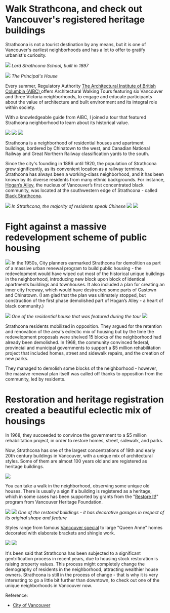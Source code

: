 # Walk Strathcona, and check out Vancouver's registered heritage buildings

Strathcona is not a tourist destination by any means, but it is one of Vancouver's earliest neighborhoods and has a lot to offer to gratify urbanist's curiosity.

![](Strathcona0.jpg)
*Lord Strathcona School, built in 1897*

![](Strathcona1.jpg)
*The Principal's House*

Every summer, Regulatory Authority [The Architectural Institute of British Columbia (AIBC) ](https://aibc.ca/) offers Architectural Walking Tours featuring six Vancouver and three Victoria neighborhoods, to engage and educate participants about the value of architecture and built environment and its integral role within society.

With a knowledgeable guide from AIBC, I joined a tour that featured Strathcona neighborhood to learn about its historical
value.

![](Strathcona2.jpg)
![](Strathcona10.jpg)
![](Strathcona7.jpg)

Strathcona is a neighborhood of residential houses and apartment buildings, bordered by Chinatown to the west, and Canadian National Railway and Great Northern Railway classification yards to the south.

Since the city's founding in 1886 until 1920, the population of Strathcona grew significantly, as its convenient location as a railway terminus. Strathcona has always been a working-class neighborhood, and it has been known by its diverse residents from many ethnic backgrounds. For instance, [Hogan’s Alley](http://www.vancouverheritagefoundation.org/place-that-matters/hogans-alley/), the nucleus of Vancouver’s first concentrated black community, was located at the southwestern edge of Strathcona - called [Black Strathcona](http://blackstrathcona.com/).

![](Strathcona4.jpg)
*In Strathcona, the majority of residents speak Chinese*
![](Strathcona14.jpg)
![](Strathcona17.jpg)


# Fight against a massive redevelopment scheme of public housing

![](Strathcona6.jpg)
In the 1950s, City planners earmarked Strathcona for demolition as part of a massive urban renewal program to build public housing - the redevelopment would have wiped out most of the historical unique buildings in the neighborhood, introducing new block upon block of identical apartments buildings and townhouses. It also included a plan for creating an inner city freeway, which would have destructed some parts of Gastown and Chinatown. (I am glad that the plan was ultimately stopped, but construction of the first phase demolished part of Hogan’s Alley - a heart of black community.)

![](Strathcona3.jpg)
*One of the residential house that was featured during the tour*
![](Strathcona5.jpg)

Strathcona residents mobilized in opposition. They argued for the retention and renovation of the area's eclectic mix of housing but by the time the redevelopment proposals were shelved 15 blocks of the neighborhood had already been demolished. In 1968, the community convinced federal, provincial and municipal governments to support a $5 million rehabilitation project that included homes, street and sidewalk repairs, and the creation of new parks.

They managed to demolish some blocks of the neighborhood - however, the massive renewal plan itself was called off thanks to opposition from the community, led by residents.  

# Restoration and heritage registration created a beautiful eclectic mix of housings

In 1968, they succeeded to convince the government to a $5 million rehabilitation project, in order to restore homes, street, sidewalk, and parks.

Now, Strathcona has one of the largest concentrations of 19th and early 20th century buildings in Vancouver, with a unique mix of architectural styles. Some of them are almost 100 years old and are registered as heritage buildings.

![](Strathcona8.jpg)

You can take a walk in the neighborhood, observing some unique old houses. There is usually a sign if a building is registered as a heritage, which in some cases has been supported by grants from the "[Restore It!](http://www.vancouverheritagefoundation.org/restoreit.html)" program from Vancouver Heritage Foundation.

![](Strathcona12.jpg)
![](Strathcona11.jpg)
*One of the restored buildings - it has decorative garages in respect of its original shape and feature*

Styles range from famous [Vancouver special](https://en.wikipedia.org/wiki/Vancouver_Special) to large "Queen Anne" homes decorated with elaborate brackets and shingle work.

![](Strathcona13.jpg)
![](Strathcona9.jpg)

It's been said that Strathcona has been subjected to a significant gentrification process in recent years, due to housing stock restoration is raising property values. This process might completely change the demography of residents in the neighborhood, attracting wealthier house owners. Strathcona is still in the process of change - that is why it is very interesting to go a little bit further than downtown, to check out one of the unique neighborhoods in Vancouver now.

Reference:
- [City of Vancouver](https://vancouver.ca/news-calendar/strathcona.aspx)
